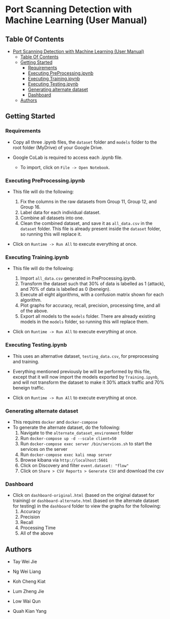 # Port Scanning Detection with Machine Learning (User Manual)

## Table Of Contents

- [Port Scanning Detection with Machine Learning (User Manual)](#port-scanning-detection-with-machine-learning-user-manual)
  - [Table Of Contents](#table-of-contents)
  - [Getting Started](#getting-started)
    - [Requirements](#requirements)
    - [Executing PreProcessing.ipynb](#executing-preprocessingipynb)
    - [Executing Training.ipynb](#executing-trainingipynb)
    - [Executing Testing.ipynb](#executing-testingipynb)
    - [Generating alternate dataset](#generating-alternate-dataset)
    - [Dashboard](#dashboard)
  - [Authors](#authors)

## Getting Started

### Requirements

- Copy all three .ipynb files, the `dataset` folder and `models` folder to the root folder (MyDrive) of your Google Drive.

- Google CoLab is required to access each .ipynb file.
    - To import, click on `File -> Open Notebook`.

### Executing PreProcessing.ipynb

-  This file will do the following:
    1. Fix the columns in the raw datasets from Group 11, Group 12, and Group 16.
    2. Label data for each individual dataset.
    3. Combine all datasets into one.
    4. Clean the combined dataset, and save it as `all_data.csv` in the `dataset` folder. This file is already present inside the `dataset` folder, so running this will replace it.  

- Click on `Runtime -> Run All` to execute everything at once. 

### Executing Training.ipynb

-  This file will do the following:
    1. Import  `all_data.csv` generated in PreProcessing.ipynb. 
    2. Transform the dataset such that 30% of data is labelled as 1 (attack), and 70% of data is labelled as 0 (beneign).
    3. Execute all eight algorithms, with a confusion matrix shown for each algorithm.
    4. Plot graphs for accuracy, recall, precision, processing time, and all of the above.
    5. Export all models to the `models` folder. There are already existing models in the `models` folder, so running this will replace them.

- Click on `Runtime -> Run All` to execute everything at once. 

### Executing Testing.ipynb

- This uses an alternative dataset, `testing_data.csv`, for preprocessing and training.

- Everything mentioned previously be will be performed by this file, except that it will now import the models exported by `Training.ipynb`, and will not transform the dataset to make it 30% attack traffic and 70% beneign traffic.

- Click on `Runtime -> Run All` to execute everything at once.  

### Generating alternate dataset

- This requires `docker` and `docker-compose`
- To generate the alternate dataset, do the following:
    1. Navigate to the `alternate_dataset_environment` folder
    2. Run `docker-compose up -d --scale client=50`
    3. Run `docker-compose exec server /bin/services.sh` to start the services on the server
    4. Run `docker-compose exec kali nmap server`
    5. Browse kibana via `http://localhost:5601`
    6. Click on Discovery and filter `event.dataset: "flow"`
    7. Click on `Share > CSV Reports > Generate CSV` and download the csv

### Dashboard

- Click on `dashboard-original.html` (based on the original dataset for training) or `dashboard-alternate.html` (based on the alternate dataset for testing) in the `dashboard` folder to view the graphs for the following:
    1. Accuracy
    2. Precision
    3. Recall
    4. Processing Time
    5. All of the above


## Authors

- Tay Wei Jie

- Ng Wei Liang

- Koh Cheng Kiat

- Lum Zheng Jie

- Low Wai Qun

- Quah Kian Yang

 
